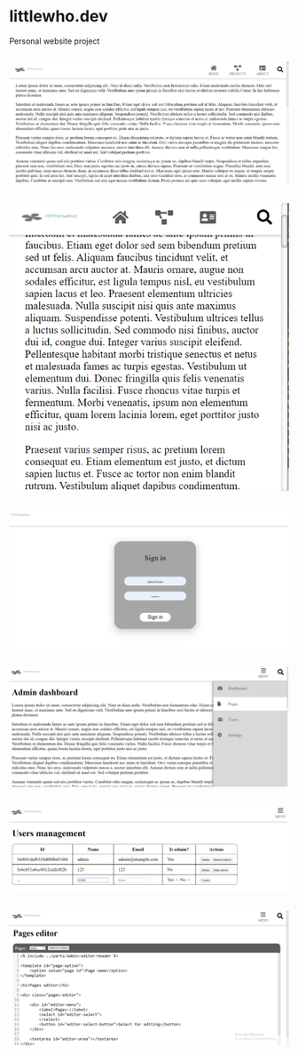# littlewho.dev
Personal website project

![](./screenshot/Screenshot_1.png)
---
![](./screenshot/Screenshot_2.png)
---
![](./screenshot/Screenshot_3.png)
---
![](./screenshot/Screenshot_4.png)
---
![](./screenshot/Screenshot_5.png)
---
![](./screenshot/Screenshot_6.png)
---